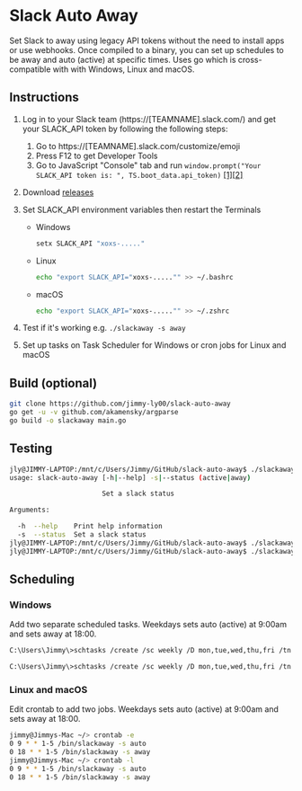 # Slack Auto Away 
Set Slack to away using legacy API tokens without the need to install apps or use webhooks. Once compiled to a binary, you can set up schedules to be away and auto (active) at specific times. Uses go which is cross-compatible with with Windows, Linux and macOS.

## Instructions
1. Log in to your Slack team (https://[TEAMNAME].slack.com/) and get your SLACK_API token by following the following steps:
    1. Go to https://[TEAMNAME].slack.com/customize/emoji
    2. Press F12 to get Developer Tools
    3. Go to JavaScript "Console" tab and run `window.prompt("Your SLACK_API token is: ", TS.boot_data.api_token)` [[1]](https://github.com/erroneousboat/slack-term/wiki#running-slack-term-without-legacy-tokens)[[2]](https://github.com/yuya373/emacs-slack#how-to-get-token)
    
2. Download [releases](https://github.com/jimmy-ly00/slack-auto-away/releases)

3. Set SLACK_API environment variables then restart the Terminals

    * Windows

      ```sh
      setx SLACK_API "xoxs-....."
      ```

    * Linux 

      ```sh
      echo "export SLACK_API="xoxs-....."" >> ~/.bashrc
      ```

    * macOS

      ```sh
      echo "export SLACK_API="xoxs-....."" >> ~/.zshrc
      ```
    
4. Test if it's working e.g. `./slackaway -s away`

5. Set up tasks on Task Scheduler for Windows or cron jobs for Linux and macOS

## Build (optional)
```sh
git clone https://github.com/jimmy-ly00/slack-auto-away 
go get -u -v github.com/akamensky/argparse
go build -o slackaway main.go
```

## Testing

```sh
jly@JIMMY-LAPTOP:/mnt/c/Users/Jimmy/GitHub/slack-auto-away$ ./slackaway -h
usage: slack-auto-away [-h|--help] -s|--status (active|away)

                       Set a slack status

Arguments:

  -h  --help    Print help information
  -s  --status  Set a slack status
jly@JIMMY-LAPTOP:/mnt/c/Users/Jimmy/GitHub/slack-auto-away$ ./slackaway -s away
jly@JIMMY-LAPTOP:/mnt/c/Users/Jimmy/GitHub/slack-auto-away$ ./slackaway -s auto
```

## Scheduling

### Windows

Add two separate scheduled tasks. Weekdays sets auto (active) at 9:00am and sets away at 18:00.

```sh
C:\Users\Jimmy\>schtasks /create /sc weekly /D mon,tue,wed,thu,fri /tn "SlackAutoAway\auto" /tr "'c:\Google Drive\Misc\Scripts\slackaway-windows-amd64.exe' -s auto" /st 09:00

C:\Users\Jimmy\>schtasks /create /sc weekly /D mon,tue,wed,thu,fri /tn "SlackAutoAway\away" /tr "'c:\Google Drive\Misc\Scripts\slackaway-windows-amd64.exe' -s away" /st 18:00
```

### Linux and macOS

Edit crontab to add two jobs. Weekdays sets auto (active) at 9:00am and sets away at 18:00.

```sh
jimmy@Jimmys-Mac ~/> crontab -e
0 9 * * 1-5 /bin/slackaway -s auto
0 18 * * 1-5 /bin/slackaway -s away
jimmy@Jimmys-Mac ~/> crontab -l
0 9 * * 1-5 /bin/slackaway -s auto
0 18 * * 1-5 /bin/slackaway -s away
```

